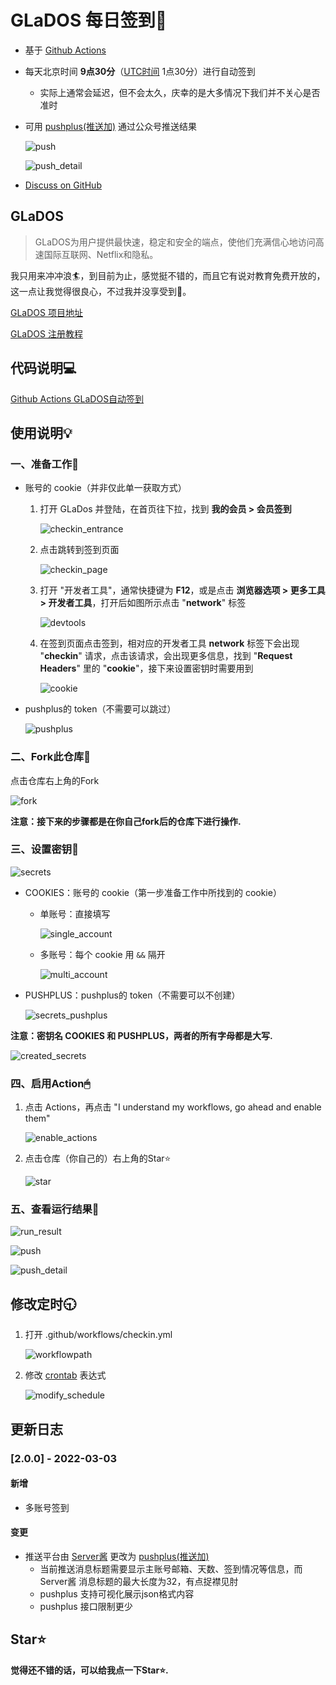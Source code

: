# GLaDOS 每日签到💮

- 基于 [Github Actions](https://github.com/features/actions)
- 每天北京时间 **9点30分**（[UTC时间](https://datetime360.com/cn/utc-beijing-time/) 1点30分）进行自动签到
  - 实际上通常会延迟，但不会太久，庆幸的是大多情况下我们并不关心是否准时
- 可用 [pushplus(推送加)](https://www.pushplus.plus/) 通过公众号推送结果

  ![push](imgs/push.png)

  ![push_detail](imgs/push_detail.png)

- [Discuss on GitHub](https://github.com/DullSword/GLaDOS-CheckIn/discussions)

## GLaDOS

>GLaDOS为用户提供最快速，稳定和安全的端点，使他们充满信心地访问高速国际互联网、Netflix和隐私。

我只用来冲冲浪🏄，到目前为止，感觉挺不错的，而且它有说对教育免费开放的，这一点让我觉得很良心，不过我并没享受到🍋。

[GLaDOS 项目地址](https://github.com/glados-network/GLaDOS)

[GLaDOS 注册教程](https://dullsword.github.io/2020/11/26/GLaDOS-%E6%B3%A8%E5%86%8C%E6%95%99%E7%A8%8B/)

## 代码说明💻

[Github Actions GLaDOS自动签到](https://dullsword.github.io/2020/11/20/Github-Actions-GLaDOS%E8%87%AA%E5%8A%A8%E7%AD%BE%E5%88%B0/)

## 使用说明💡

### 一、准备工作📝

- 账号的 cookie（并非仅此单一获取方式）

  1. 打开 GLaDos 并登陆，在首页往下拉，找到 **我的会员 > 会员签到**

     ![checkin_entrance](imgs/checkin_entrance.png)

  2. 点击跳转到签到页面

     ![checkin_page](imgs/checkin_page.png)

  3. 打开 "开发者工具"，通常快捷键为 **F12**，或是点击 **浏览器选项 > 更多工具 > 开发者工具**，打开后如图所示点击 "**network**" 标签

     ![devtools](imgs/devtools.png)

  4. 在签到页面点击签到，相对应的开发者工具 **network** 标签下会出现 "**checkin**" 请求，点击该请求，会出现更多信息，找到 "**Request Headers**" 里的 "**cookie**"，接下来设置密钥时需要用到

     ![cookie](imgs/cookie.png)

- pushplus的 token（不需要可以跳过）

  ![pushplus](imgs/pushplus.png)

### 二、Fork此仓库🍴

点击仓库右上角的Fork

![fork](imgs/fork.png)

**注意：接下来的步骤都是在你自己fork后的仓库下进行操作.**

### 三、设置密钥🔑

![secrets](imgs/secrets.png)

- COOKIES：账号的 cookie（第一步准备工作中所找到的 cookie）
  - 单账号：直接填写

    ![single_account](imgs/secrets_single_account.png)

  - 多账号：每个 cookie 用 `&&` 隔开

    ![multi_account](imgs/secrets_multi_account.png)

- PUSHPLUS：pushplus的 token（不需要可以不创建）

  ![secrets_pushplus](imgs/secrets_pushplus.png)

**注意：密钥名 COOKIES 和 PUSHPLUS，两者的所有字母都是大写.**

![created_secrets](imgs/created_secrets.png)

### 四、启用Action🖱

1. 点击 Actions，再点击 "I understand my workflows, go ahead and enable them"

   ![enable_actions](imgs/enable_actions.png)

2. 点击仓库（你自己的）右上角的Star⭐

   ![star](imgs/star.jpg)

### 五、查看运行结果🔎

![run_result](imgs/run_result.png)

![push](imgs/push.png)

![push_detail](imgs/push_detail.png)

## 修改定时🕤

1. 打开 .github/workflows/checkin.yml

   ![workflowpath](imgs/workflowpath.png)

2. 修改 [crontab](https://zh.wikipedia.org/wiki/Cron) 表达式

   ![modify_schedule](imgs/modify_schedule.png)

## 更新日志

### [2.0.0] - 2022-03-03

#### 新增

- 多账号签到

#### 变更

- 推送平台由 [Server酱](https://sc.ftqq.com/) 更改为 [pushplus(推送加)](https://www.pushplus.plus/)
  - 当前推送消息标题需要显示主账号邮箱、天数、签到情况等信息，而 Server酱 消息标题的最大长度为32，有点捉襟见肘
  - pushplus 支持可视化展示json格式内容
  - pushplus 接口限制更少

## Star⭐

**觉得还不错的话，可以给我点一下Star⭐.**
